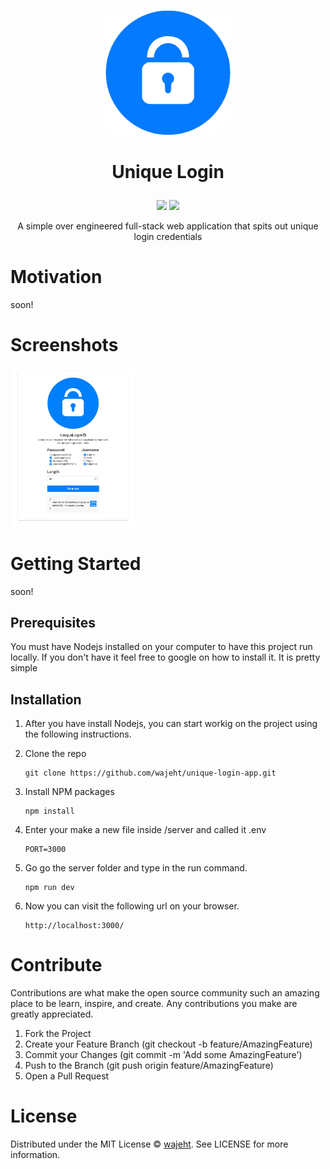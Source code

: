 <p align="center">
<a href="https://github.com/wajeht/windows_form_unique_login/releases"><img src="https://raw.githubusercontent.com/wajeht/unique-login-app/main/client/images/logo.png" width="200"></a>
</p>

# <p align="center">Unique Login</p>

<p align="center">
<a href="https://github.com/wajeht/windows_form_unique_login/releases"><img src="https://img.shields.io/github/downloads/wajeht/windows_form_unique_login/latest/total"></a> <a href="#"><img src="https://img.shields.io/github/v/release/wajeht/windows_form_unique_login"></a>

</p>
<p align="center">
A simple over engineered full-stack web application that spits out unique login credentials 
</p>

# Motivation

soon!

# Screenshots

<img src="https://raw.githubusercontent.com/wajeht/unique-login-app/main/client/images/screen_shot.png" width="200">

# Getting Started

soon!

## Prerequisites

You must have Nodejs installed on your computer to have this project run locally. If you don't have it feel free to google on how to install it. It is pretty simple

## Installation

1. After you have install Nodejs, you can start workig on the project using the following instructions.
2. Clone the repo

    ```
    git clone https://github.com/wajeht/unique-login-app.git
    ```

3. Install NPM packages

    ```
    npm install

    ```

4. Enter your make a new file inside /server and called it .env

    ```
    PORT=3000
    ```

5. Go go the server folder and type in the run command.

    ```
    npm run dev

    ```

6. Now you can visit the following url on your browser.
    ```
    http://localhost:3000/
    ```

# Contribute

Contributions are what make the open source community such an amazing place to be learn, inspire, and create. Any contributions you make are greatly appreciated.

1. Fork the Project
2. Create your Feature Branch (git checkout -b feature/AmazingFeature)
3. Commit your Changes (git commit -m 'Add some AmazingFeature')
4. Push to the Branch (git push origin feature/AmazingFeature)
5. Open a Pull Request

# License

Distributed under the MIT License © [wajeht](https://www.github.com/wajeht/). See LICENSE for more information.
